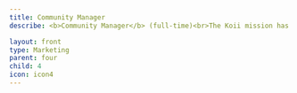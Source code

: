 ```yaml
---
title: Community Manager
describe: <b>Community Manager</b> (full-time)<br>The Koii mission has attracted a dedicated community that inspires us to keep building a web that puts creators first. You are a leader with experience managing brand identity and growing digital communities to be the touchpoint for our growing network. If keeping a diverse “Koii-mmunity” healthy and happy is for you, reach out!<br><br><a href= "mailto:jobs@koii.network"><u>Learn more and apply.</u></a>

layout: front
type: Marketing
parent: four
child: 4
icon: icon4
---
```

